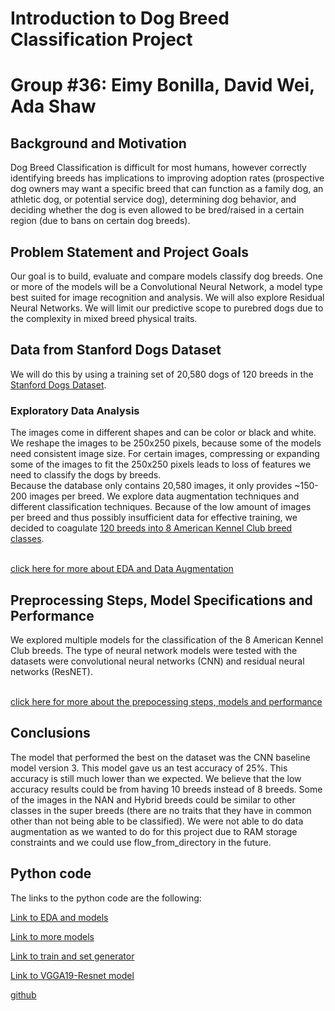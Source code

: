 # Introduction to Dog Breed Classification Project
# Group #36: Eimy Bonilla, David Wei, Ada Shaw 
## Background and Motivation
Dog Breed Classification is difficult for most humans, however correctly identifying breeds has implications to improving adoption rates (prospective dog owners may want a specific breed that can function as a family dog, an athletic dog, or potential service dog), determining dog behavior, and deciding whether the dog is even allowed to be bred/raised in a certain region (due to bans on certain dog breeds). <br>


## Problem Statement and Project Goals
Our goal is to build, evaluate and compare models classify dog breeds. One or more of the models will be a Convolutional Neural Network, a model type best suited for image recognition and analysis. We will also explore Residual Neural Networks. We will limit our predictive scope to purebred dogs due to the complexity in mixed breed physical traits.  

## Data from Stanford Dogs Dataset
We will do this by using a training set of 20,580 dogs of 120 breeds in the [Stanford Dogs Dataset](http://vision.stanford.edu/aditya86/ImageNetDogs/main.html).

### Exploratory Data Analysis
The images come in different shapes and can be color or black and white. We reshape the images to be 250x250 pixels, because some of the models need consistent image size. For certain images, compressing or expanding some of the images to fit the 250x250 pixels leads to loss of features we need to classify the dogs by breeds. <br>
Because the database only contains 20,580 images, it only provides ~150-200 images per breed. We explore data augmentation techniques and different classification techniques. Because of the low amount of images per breed and thus possibly insufficient data for effective training, we decided to coagulate [120 breeds into 8 American Kennel Club breed classes](https://www.akc.org/public-education/resources/general-tips-information/dog-breeds-sorted-groups/). 

<br>[click here for more about EDA and Data Augmentation](EDA.md)

## Preprocessing Steps, Model Specifications and Performance
We explored multiple models for the classification of the 8 American Kennel Club breeds. The type of neural network models were tested with the datasets were convolutional neural networks (CNN) and residual neural networks (ResNET). 

<br>[click here for more about the prepocessing steps, models and performance](model.md)

## Conclusions
The model that performed the best on the dataset was the CNN baseline model version 3. This model gave us an test accuracy of 25%. This accuracy is still much lower than we expected. We believe that the low accuracy results could be from having 10 breeds instead of 8 breeds. Some of the images in the NAN and Hybrid breeds could be similar to other classes in the super breeds (there are no traits that they have in common other than not being able to be classified). We were not able to do data augmentation as we wanted to do for this project due to RAM storage constraints and we could use flow_from_directory in the future. 


## Python code
The links to the python code are the following:

[Link to EDA and models](https://colab.research.google.com/drive/1i-o0uGAw5J14S-YspWRkP03y8atL0PuB#scrollTo=XqmCsMSPNfAV)

[Link to more models](https://colab.research.google.com/drive/1NhZgQYb2PmsmxmsttIFuMTyc_ZMthEkH)

[Link to train and set generator](https://colab.research.google.com/drive/1hUPKcDNrKw1nx6gtCJLM2x6GH4MF_o67)

[Link to VGGA19-Resnet model](https://colab.research.google.com/drive/1Iw3cbdtykFKzZPXbbpC2pBFXU7NUzzuk)

[github](https://github.com/ayshaw/Dog-Breed-Project/graphs/contributors)

